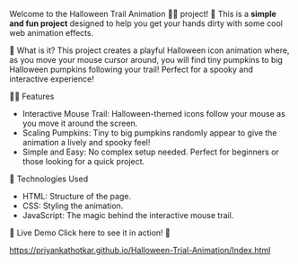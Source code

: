
Welcome to the Halloween Trail Animation 🎃👻 project! 🎉 This is a **simple and fun project** designed to help you get your hands dirty with some cool web animation effects. 

🎃 What is it?
This project creates a playful Halloween icon animation where, as you move your mouse cursor around, you will find tiny pumpkins to big Halloween pumpkins following your trail! Perfect for a spooky and interactive experience!

🧙‍♂️ Features
- Interactive Mouse Trail: Halloween-themed icons follow your mouse as you move it around the screen.
- Scaling Pumpkins: Tiny to big pumpkins randomly appear to give the animation a lively and spooky feel!
- Simple and Easy: No complex setup needed. Perfect for beginners or those looking for a quick project.

🎨 Technologies Used
- HTML: Structure of the page.
- CSS: Styling the animation.
- JavaScript: The magic behind the interactive mouse trail.

🔗 Live Demo
Click here to see it in action! 🎉

https://priyankathotkar.github.io/Halloween-Trial-Animation/Index.html
